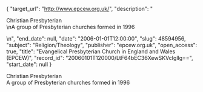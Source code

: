 {
  "target_url": "http://www.epcew.org.uk/", 
  "description": "<p>Christian Presbyterian<br />\nA group of Presbyterian churches formed in 1996</p>\n", 
  "end_date": null, 
  "date": "2006-01-01T12:00:00", 
  "slug": 48594956, 
  "subject": "Religion/Theology", 
  "publisher": "epcew.org.uk", 
  "open_access": true, 
  "title": "Evangelical Presbyterian Church in England and Wales (EPCEW)", 
  "record_id": "20060101T120000/LtF64bEC36XewSKVcIgllg==", 
  "start_date": null
}

<p>Christian Presbyterian<br />
A group of Presbyterian churches formed in 1996</p>
